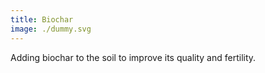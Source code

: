 ```yaml
---
title: Biochar
image: ./dummy.svg
---
```


Adding biochar to the soil to improve its quality and fertility.
